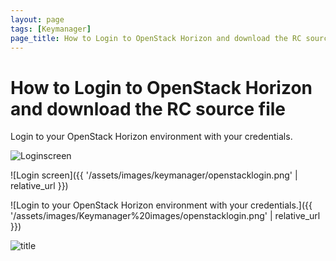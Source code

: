 ```yaml
---
layout: page
tags: [Keymanager]
page_title: How to Login to OpenStack Horizon and download the RC source file
---
```


#   How to Login to OpenStack Horizon and download the RC source file


Login to your OpenStack Horizon environment with your credentials.


![Loginscreen](https://github.com/Ebagac/OpenStack-Docs/blob/main/assets/images/Keymanager/openstacklogin.png)

![Login screen]({{ '/assets/images/keymanager/openstacklogin.png' | relative_url }})


![Login to your OpenStack Horizon environment with your credentials.]({{ '/assets/images/Keymanager%20images/openstacklogin.png' | relative_url }})

![title](Images/example.png)


